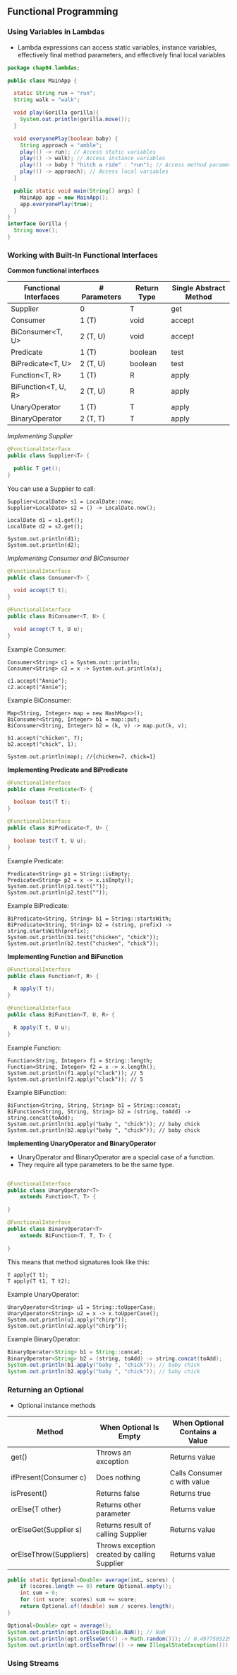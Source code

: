 ## Functional Programming

### Using Variables in Lambdas

- Lambda expressions can access static variables, instance variables, effectively final
method parameters, and effectively final local variables

```java
package chap04.lambdas;

public class MainApp {

  static String run = "run";
  String walk = "walk";

  void play(Gorilla gorilla){
    System.out.println(gorilla.move());
  }

  void everyonePlay(boolean baby) {
    String approach = "amble";
    play(() -> run); // Access static variables
    play(() -> walk); // Access instance variables
    play(() -> baby ? "hitch a ride" : "run"); // Access method parameters
    play(() -> approach); // Access local variables
  }

  public static void main(String[] args) {
    MainApp app = new MainApp();
    app.everyonePlay(true);
  }
}
interface Gorilla {
  String move();
}
```

### Working with Built-In Functional Interfaces

**Common functional interfaces**

| Functional Interfaces | # Parameters | Return Type | Single Abstract Method |
|-----------------------|--------------|-------------|------------------------|
| Supplier<T>           | 0            | T           | get                    |
| Consumer<T>           | 1 (T)        | void        | accept                 |
| BiConsumer<T, U>      | 2 (T, U)     | void        | accept                 |
| Predicate<T>          | 1 (T)        | boolean     | test                   |
| BiPredicate<T, U>     | 2 (T, U)     | boolean     | test                   |
| Function<T, R>        | 1 (T)        | R           | apply                  |
| BiFunction<T, U, R>   | 2 (T, U)     | R           | apply                  |
| UnaryOperator<T>      | 1 (T)        | T           | apply                  |
| BinaryOperator<T>     | 2 (T, T)     | T           | apply                  |

*Implementing Supplier*

```java
@FunctionalInterface
public class Supplier<T> {

  public T get();
} 
```

You can use a Supplier to call:
```
Supplier<LocalDate> s1 = LocalDate::now;
Supplier<LocalDate> s2 = () -> LocalDate.now();
  
LocalDate d1 = s1.get();
LocalDate d2 = s2.get();
  
System.out.println(d1);
System.out.println(d2);
```

*Implementing Consumer and BiConsumer*

```java
@FunctionalInterface
public class Consumer<T> {

  void accept(T t);
}

@FunctionalInterface
public class BiConsumer<T, U> {

  void accept(T t, U u);
}
```

Example Consumer:

```
Consumer<String> c1 = System.out::println;
Consumer<String> c2 = x -> System.out.println(x);
  
c1.accept("Annie");
c2.accept("Annie");
```

Example BiConsumer:

```
Map<String, Integer> map = new HashMap<>();
BiConsumer<String, Integer> b1 = map::put;
BiConsumer<String, Integer> b2 = (k, v) -> map.put(k, v);
  
b1.accept("chicken", 7);
b2.accept("chick", 1);
  
System.out.println(map); //{chicken=7, chick=1}
```

**Implementing Predicate and BiPredicate**

```java
@FunctionalInterface
public class Predicate<T> {

  boolean test(T t);
}

@FunctionalInterface
public class BiPredicate<T, U> {

  boolean test(T t, U u);
}
```

Example Predicate:

```
Predicate<String> p1 = String::isEmpty;
Predicate<String> p2 = x -> x.isEmpty();
System.out.println(p1.test(""));
System.out.println(p2.test(""));
```

Example BiPredicate:

```
BiPredicate<String, String> b1 = String::startsWith;
BiPredicate<String, String> b2 = (string, prefix) -> string.startsWith(prefix);
System.out.println(b1.test("chicken", "chick"));
System.out.println(b2.test("chicken", "chick"));
```

**Implementing Function and BiFunction**

```java
@FunctionalInterface
public class Function<T, R> {

  R apply(T t);
}

@FunctionalInterface
public class BiFunction<T, U, R> {

  R apply(T t, U u);
}
```

Example Function:

```
Function<String, Integer> f1 = String::length;
Function<String, Integer> f2 = x -> x.length();
System.out.println(f1.apply("cluck")); // 5
System.out.println(f2.apply("cluck")); // 5
```

Example BiFunction:

```
BiFunction<String, String, String> b1 = String::concat;
BiFunction<String, String, String> b2 = (string, toAdd) -> string.concat(toAdd);
System.out.println(b1.apply("baby ", "chick")); // baby chick
System.out.println(b2.apply("baby ", "chick")); // baby chick
```

**Implementing UnaryOperator and BinaryOperator**

- UnaryOperator and BinaryOperator are a special case of a function.
- They require all type parameters to be the same type.

```java

@FunctionalInterface
public class UnaryOperator<T>
    extends Function<T, T> {

}

@FunctionalInterface
public class BinaryOperator<T>
    extends BiFunction<T, T, T> {

}
```

This means that method signatures look like this:

```
T apply(T t);
T apply(T t1, T t2);
```

Example UnaryOperator:

```
UnaryOperator<String> u1 = String::toUpperCase;
UnaryOperator<String> u2 = x -> x.toUpperCase();
System.out.println(u1.apply("chirp"));
System.out.println(u2.apply("chirp"));
```

Example BinaryOperator:

```java
BinaryOperator<String> b1 = String::concat;
BinaryOperator<String> b2 = (string, toAdd) -> string.concat(toAdd);
System.out.println(b1.apply("baby ", "chick")); // baby chick
System.out.println(b2.apply("baby ", "chick")); // baby chick
```

### Returning an Optional

- Optional instance methods

| Method                 | When Optional Is Empty                       | When Optional Contains a Value |
|------------------------|----------------------------------------------|--------------------------------|
| get()                  | Throws an exception                          | Returns value                  |
| ifPresent(Consumer c)  | Does nothing                                 | Calls Consumer c with value    |
| isPresent()            | Returns false                                | Returns true                   |
| orElse(T other)        | Returns other parameter                      | Returns value                  |
| orElseGet(Supplier s)  | Returns result of calling Supplier           | Returns value                  |
| orElseThrow(Suppliers) | Throws exception created by calling Supplier | Returns value                  |
                                                           
```java
public static Optional<Double> average(int… scores) {
    if (scores.length == 0) return Optional.empty();
    int sum = 0;
    for (int score: scores) sum += score;
    return Optional.of((double) sum / scores.length);
}

Optional<Double> opt = average();
System.out.println(opt.orElse(Double.NaN)); // NaN
System.out.println(opt.orElseGet(() -> Math.random())); // 0.49775932295380165
System.out.println(opt.orElseThrow(() -> new IllegalStateException())); // Exception in thread "main" java.lang.IllegalStateException...
```

### Using Streams


